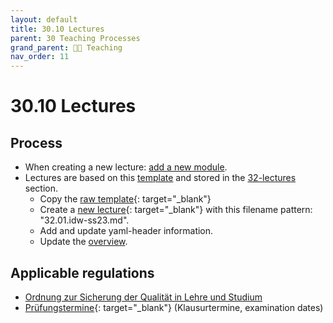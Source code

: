 ```yaml
---
layout: default
title: 30.10 Lectures
parent: 30 Teaching Processes
grand_parent: 🧑‍🏫 Teaching
nav_order: 11
---
```


# 30.10 Lectures

## Process

- When creating a new lecture: [add a new module](30.09.new_modules.html).
- Lectures are based on this [template](30.10.lecture_template.html) and stored in the [32-lectures](../32_lectures/) section.
  - Copy the [raw template](https://raw.githubusercontent.com/digital-work-lab/handbook/main/docs/30-teaching/30_processes/30.10.lecture_template.md){: target="_blank"}
  - Create a [new lecture](https://github.com/digital-work-lab/handbook/new/main/docs/30-teaching/32_lectures){: target="_blank"} with this filename pattern: "32.01.idw-ss23.md".
  - Add and update yaml-header information.
  - Update the [overview](30.02.courses.html).

## Applicable regulations

- [Ordnung zur Sicherung der Qualität in Lehre und Studium](https://www.uni-bamberg.de/fileadmin/www.abt-studium/Rechtsvorschriften/1Organisation/Evaluation%20Lehre%20Studium/O-Sicherung-Qualitaet-Lehre-Studium-1.pdf)
- [Prüfungstermine](https://www.uni-bamberg.de/pruefungsamt/pruefungstermine/){: target="_blank"} (Klausurtermine, examination dates)
